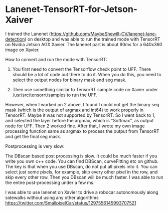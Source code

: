# Lanenet-TensorRT-for-Jetson-Xaiver

I trained the Lanenet (https://github.com/MaybeShewill-CV/lanenet-lane-detection) on desktop and was able to run the trained mode with TensorRT on Nvidia Jetson AGX Xavier. The lanenet part is about 90ms for a 640x360 image on Xavier. 

How to convert and run the mode with TensorRT:

  1. You first need to convert the Tensorflow check point to UFF. There should be a lot of code out there to do it. When you do this, you need to select the output nodes for binary mask and seg mask. 
  
  2. Then use something similar to TensorRT sample code on Xavier under /usr/src/tensorrt/samples to run the UFF. 
  
However, when I worked on 2 above, I found I could not get the binary seg mask (which is the output of argmax and int64) to work properly in TensorRT. Maybe it was not supported by TensorRT. So I went back to 1, and selected the layer before the argmax, which is "Softmax", as output node for UFF. Then 2 worked fine. After that, I wrote my own image processing function same as argmax to process the output from TensorRT and get the final seg mask. 

Postprocessing is very slow: 

The DBscan based post processing is slow. It could be much faster if you write you own c++ code. You can find DBScan, curveFitting etc on github. The key is that when you use DBscan, do not put all pixels into it. You can select just some pixels, for example, skip every other pixel in the row, and skip every other row. Then you DBscan will be much faster. I was able to run the entire post-processing under a few ms. 

I was able to use lanenet on Xavier to drive a robocar autonomously along sidewalks without using any other algorithms https://twitter.com/SmallpixelCar/status/1297556145993707521





